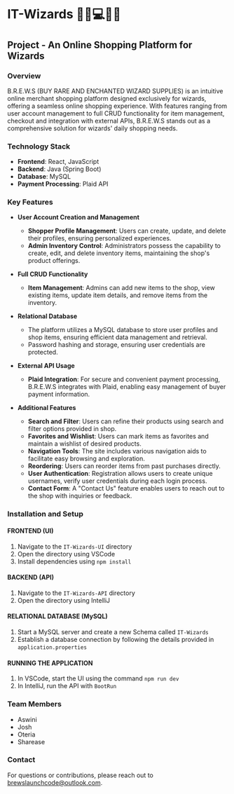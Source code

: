 # **IT-Wizards** 🧙‍♀️💻🧙‍♂️

## **Project - An Online Shopping Platform for Wizards**

### **Overview**

B.R.E.W.S (BUY RARE AND ENCHANTED WIZARD SUPPLIES) is an intuitive online merchant shopping platform designed exclusively for wizards, offering a seamless online shopping experience. With features ranging from user account management to full CRUD functionality for item management, checkout and integration with external APIs, B.R.E.W.S stands out as a comprehensive solution for wizards' daily shopping needs.

### **Technology Stack**

- **Frontend**: React, JavaScript
- **Backend**: Java (Spring Boot)
- **Database**: MySQL
- **Payment Processing**: Plaid API

### **Key Features**

- **User Account Creation and Management**
    - **Shopper Profile Management**: Users can create, update, and delete their profiles, ensuring personalized experiences.
    - **Admin Inventory Control**: Administrators possess the capability to create, edit, and delete inventory items, maintaining the shop's product offerings.

- **Full CRUD Functionality**
    - **Item Management**: Admins can add new items to the shop, view existing items, update item details, and remove items from the inventory.
    
- **Relational Database**
    - The platform utilizes a MySQL database to store user profiles and shop items, ensuring efficient data management and retrieval.
    - Password hashing and storage, ensuring user credentials are protected.

- **External API Usage**
    - **Plaid Integration**: For secure and convenient payment processing, B.R.E.W.S integrates with Plaid, enabling easy management of buyer payment information.

- **Additional Features**
    - **Search and Filter**: Users can refine their products using search and filter options provided in shop.
    - **Favorites and Wishlist**: Users can mark items as favorites and maintain a wishlist of desired products.
    - **Navigation Tools**: The site includes various navigation aids to facilitate easy browsing and exploration.
    - **Reordering**: Users can reorder items from past purchases directly.
    - **User Authentication**: Registration allows users to create unique usernames, verify user credentials during each login process.
    - **Contact Form**: A "Contact Us" feature enables users to reach out to the shop with inquiries or feedback.

### **Installation and Setup**

#### **FRONTEND (UI)**

1. Navigate to the `IT-Wizards-UI` directory
2. Open the directory using VSCode
3. Install dependencies using `npm install`

#### **BACKEND (API)**

1. Navigate to the `IT-Wizards-API` directory
2. Open the directory using IntelliJ

#### **RELATIONAL DATABASE (MySQL)**

1. Start a MySQL server and create a new Schema called `IT-Wizards`
2. Establish a database connection by following the details provided in `application.properties`

#### **RUNNING THE APPLICATION**

1. In VSCode, start the UI using the command `npm run dev`
2. In IntelliJ, run the API with `BootRun`

### **Team Members**

- Aswini
- Josh
- Oteria
- Sharease

### **Contact**

For questions or contributions, please reach out to [brewslaunchcode@outlook.com](mailto:brewslaunchcode@outlook.com).

